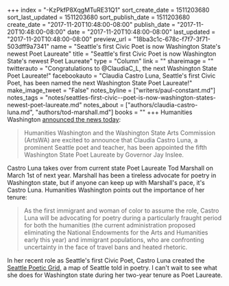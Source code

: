 +++
index = "-KzPkfP8XqgMTuRE31Q1"
sort_create_date = 1511203680
sort_last_updated = 1511203680
sort_publish_date = 1511203680
create_date = "2017-11-20T10:48:00-08:00"
publish_date = "2017-11-20T10:48:00-08:00"
date = "2017-11-20T10:48:00-08:00"
last_updated = "2017-11-20T10:48:00-08:00"
preview_url = "18ba3c1c-678c-f7f7-3f71-503dff9a7341"
name = "Seattle's first Civic  Poet is now Washington State's newest Poet Laureate"
title = "Seattle's first Civic  Poet is now Washington State's newest Poet Laureate"
type = "Column"
link = ""
shareimage = ""
twitterauto = "Congratulations to @ClaudiaC_L, the next Washington State Poet Laureate!"
facebookauto = "Claudia Castro Luna, Seattle's first Civic Poet, has been named the next Washington State Poet Laureate!"
make_image_tweet = "False"
notes_byline = ["writers/paul-constant.md"]
notes_tags = "notes/seattles-first-civic--poet-is-now-washington-states-newest-poet-laureate.md"
notes_about = ["authors/claudia-castro-luna.md", "authors/tod-marshall.md"]
books = ""
+++
Humanities Washington [announced the news today](https://www.humanities.org/blog/claudia-castro-luna-named-2018-2020-washington-state-poet-laureate/):

<blockquote>Humanities Washington and the Washington State Arts Commission (ArtsWA) are excited to announce that Claudia Castro Luna, a prominent Seattle poet and teacher, has been appointed the fifth Washington State Poet Laureate by Governor Jay Inslee.</blockquote>

Castro Luna takes over from current state Poet Laureate Tod Marshall on March 1st of next year. Marshall has been a tireless advocate for poetry in Washington state, but if anyone can keep up with Marshall's pace, it's Castro Luna. Humanities Washington points out the importance of her tenure: 

<blockquote>As the first immigrant and woman of color to assume the role, Castro Luna will be advocating for poetry during a particularly fraught period for both the humanities (the current administration proposed eliminating the National Endowments for the Arts and Humanities early this year) and immigrant populations, who are confronting uncertainty in the face of travel bans and heated rhetoric.</blockquote>

In her recent role as Seattle's first Civic Poet, Castro Luna created the [Seattle Poetic Grid](https://seattlepoeticgrid.com/), a map of Seattle told in poetry. I can't wait to see what she does for Washington state during her two-year tenure as Poet Laureate.

